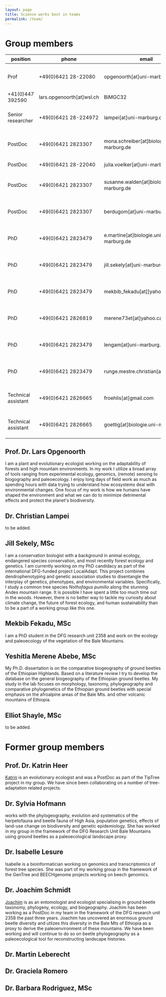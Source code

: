 ```yaml
---
layout: page
title: Science works best in teams
permalink: /team/
---
```

# Group members

position | phone | email | room | street | zipcode | city 
--- | -------------------- | ----------------------------------- | --------- | ----------------------- | -------- | --- 
Prof | +49(0)6421 28-22080 | opgenoorth[at]uni-marburg.de | C4019 | Karl-von-Frisch-Str.8 | D35043 | Marburg 
| +41(0)447 392590 | lars.opgenoorth[at]wsl.ch | BiMGC32 | Zürcherstrasse-111 | CH8903 | Birmensdorf 
Senior researcher | +49(0)6421 28-224972 | lampei[at]uni-marburg.de | C4016 | Karl-von-Frisch-Str. 8 | D35043 | Marburg
PostDoc | +49(0)6421 2823307 | mona.schreiber[at]biologie.uni-marburg.de | C2064 | Karl-von-Frisch-Str.8 | D35043 | Marburg
PostDoc | +49(0)6421 28-22040 | julia.voelker[at]uni-marburg.de | Karl-von-Frisch-Str. 8 | D35043 | Marburg
PostDoc | +49(0)6421 2823307 | susanne.walden[at]biologie.uni-marburg.de | C2064 | Karl-von-Frisch-Str.8 | D35043 | Marburg 
PostDoc | +49(0)6421 2823307 | berdugom[at]uni-marburg.de | C2064 | Karl-von-Frisch-Str.8 | D35043 | Marburg 
PhD | +49(0)6421 2823479 | e.martine[at]biologie.uni-marburg.de | C0331 | Karl-von-Frisch-Str. 8 | D35043 | Marburg
PhD | +49(0)6421 2823479 | jill.sekely[at]uni-marburg.de | C0331 | Karl-von-Frisch-Str. 8 | D35043 | Marburg
PhD | +49(0)6421 2823479 | mekbib_fekadu[at]]yahoo.com | C0332 | Karl-von-Frisch-Str. 8 | D35043 | Marburg
PhD | +49(0)6421 2826819 | merene73et[at]yahoo.ca | C0332 | Karl-von-Frisch-Str. 8 | D35043 | Marburg
PhD | +49(0)6421 2823479 | lengam[at]uni-marburg.de | C0331 | Karl-von-Frisch-Str. 8 | D35043 | Marburg
PhD | +49(0)6421 2823479 | runge.mestre.christian[at]gmail.com | C0331 | Karl-von-Frisch-Str. 8 | D35043 | Marburg
Technical assistant | +49(0)6421 2826665 | froehlis[at]gmail.com | C2065 | Karl-von-Frisch-Str.8 | D35043 | Marburg 
Technical assistant | +49(0)6421 2826665 | goettig[at]biologie.uni-marburg.de | C2065 | Karl-von-Frisch-Str.8 | D35043 | Marburg 

## Prof. Dr. Lars Opgenoorth 
I am a plant and evolutionary ecologist working on the adaptability of forests and high mountain environments. In my work I utilize a broad array of tools ranging from experimental ecology, genomics, (remote) sensing to biogography and paleoecology. I enjoy long days of field work as much as spending hours with data trying to understand how ecosystems deal with environmental changes. One focus of my work is how we humans have shaped the environment and what we can do to minimize detrimental effects and protect the planet's biodiversity.

## Dr. Christian Lampei
to be added.

## Jill Sekely, MSc
I am a conservation biologist with a background in animal ecology, endangered species conservation, and most recently forest ecology and genetics. I am currently working on my PhD candidacy as part of the international DFG-funded project LocalAdapt. This project combines dendrophenotyping and genetic association studies to disentangle the interplay of genetics, phenotypes, and environmental variables. Specifically, I study a common tree species *Nothofagus pumilio* along the stunning Andes mountain range. It is possible I have spent a little too much time out in the woods. However, there is no better way to tackle my curiosity about climate change, the future of forest ecology, and human sustainability than to be a part of a working group like this one.

## Mekbib Fekadu, MSc
I am a PhD student in the DFG research unit 2358 and work on the ecology and paleoecology of the vegetation of the Bale Mountains.

## Yeshitla Merene Abebe, MSc
My Ph.D. dissertation is on the comparative biogeography of ground beetles of the Ethiopian Highlands. Based on a literature review I try to develop the database on the general biogeography of the Ethiopian ground beetles.  My study in the lab focuses on morphology, taxonomy, phylogeography and comparative phylogenetics of the Ethiopian ground beetles with special emphasis on the afroalpine areas of the Bale Mts. and other volcanic mountains of Ethiopia. 

## Elliot Shayle, MSc
to be added.

# Former group members

## Prof. Dr. Katrin Heer
[Katrin](https://www.uni-marburg.de/fb17/fachgebiete/naturschutz/naturschutzbiologie/staff/academic-staff/katrin?language_sync=1) is an evolutionary ecologist and was a PostDoc as part of the TipTree project in my group. We have since been collaborating on a number of tree-adaptation related projects.

## Dr. Sylvia Hofmann
works with the phylogeography, evolution and systematics of the herpetofauna and beetle fauna of High Asia, population genetics, effects of land-use change on biodiversity and genetic epidemiology. She has worked in my group in the framework of the DFG Research Unit Bale Mountains using ground beetles as a paleoecological landscape proxy.

## Dr. Isabelle Lesure
Isabelle is a bioinformatician working on genomics and transcriptomics of forest tree species. She was part of my working group in the framework of the GenTree and BEECHgenome projects working on beech genomics. 

## Dr. Joachim Schmidt 
[Joachim](https://www.zoologie.uni-rostock.de/team/mitarbeitende/dr-joachim-schmidt/) is as an entomologist and ecologist specialising in ground beetle taxonomy, phylogeny, ecology, and biogeography. Joachim has been working as a PostDoc in my team in the framework of the DFG research unit 2358 the past three years. Joachim has uncovered an enormous ground beetle diversity and utlizes this diversity in the Bale Mts of Ethiopia as a proxy to derive the paleoenvironment of these mountains. We have been working and will continue to do so on beetle phylogeography as a paleoecological tool for reconstructing landscape histories.

## Dr. Martin Leberecht

## Dr. Graciela Romero 

## Dr. Barbara Rodriguez, MSc
